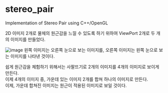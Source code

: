 # stereo_pair
Implementation of Stereo Pair using C++/OpenGL

2D 이미지 2개로 물체의 원근감을 느낄 수 있도록 하기 위하여 ViewPort 2개로 두 개의 이미지를 만들었다.


![image](https://github.com/ndb796/React-Multi-Page-Web-Template-1/assets/129146537/2453d66a-2513-49be-a277-640f5179d458)
왼쪽 이미지는 오른쪽 눈으로 보는 이미지를,
오른쪽 이미지는 왼쪽 눈으로 보는 이미지를 나타낸 것이다.  


쉽게 원근감을 체험하기 위해서는 사팔뜨기로 2개의 이미지를 4개의 이미지로 보이게 만든다.  
이제 4개의 이미지 중, 가운데 있는 이미지 2개를 합쳐 하나의 이미지로 만든다.  
이제, 가운데 합쳐진 이미지는 원근이 적용된 이미지로 보일 것이다.
